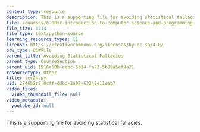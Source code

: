 ```yaml
---
content_type: resource
description: This is a supporting file for avoiding statistical fallacies.
file: /courses/6-00sc-introduction-to-computer-science-and-programming-spring-2011/2746b2c20cffddbd2a0263340e11eab7_lec24.py
file_size: 3214
file_type: text/python-source
learning_resource_types: []
license: https://creativecommons.org/licenses/by-nc-sa/4.0/
ocw_type: OCWFile
parent_title: Avoiding Statistical Fallacies
parent_type: CourseSection
parent_uid: 1516a60b-ecbc-5b34-fa72-5b89a5ef9a21
resourcetype: Other
title: lec24.py
uid: 2746b2c2-0cff-ddbd-2a02-63340e11eab7
video_files:
  video_thumbnail_file: null
video_metadata:
  youtube_id: null
---
```

This is a supporting file for avoiding statistical fallacies.